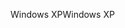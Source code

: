 <span data-ttu-id="31a1d-101">Windows XP</span><span class="sxs-lookup"><span data-stu-id="31a1d-101">Windows XP</span></span>